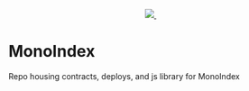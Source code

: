 <p align="center">
  <a href="">
    <img src="https://i.gyazo.com/851c2263f6c3e79bf6868d53b601902f.png" />
  </a>
  <a href=''><img src='' alt='' /></a>
</p>

# MonoIndex
Repo housing contracts, deploys, and js library for MonoIndex